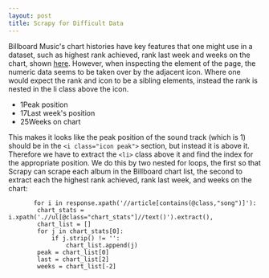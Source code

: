```yaml
---
layout: post
title: Scrapy for Difficult Data
---
```


Billboard Music's chart histories have key features that one might use in a dataset, such as highest rank achieved, rank last
week and weeks on the chart, shown [here](http://www.billboard.com/artist/280012/soundtrack/chart). However, when inspecting the element of the page, the numeric data seems to be taken over by the adjacent icon. Where one would expect the rank and icon to be a sibling elements, instead the rank is nested in the li class above the icon. 

<ul class="chart_stats">
      <li><i class="icon peak"></i>1<span class="tt">Peak position</span></li>
      <li><i class="icon shift"></i>17<span class="tt">Last week's position</span></li>
      <li><i class="icon duration"></i>25<span class="tt">Weeks on chart</span></li>
    </ul>


This makes it looks like the peak position of the sound track (which is 1) should be in the `<i class="icon peak">` section, but instead it is above it. Therefore we have to extract the `<li>` class above it and find the index for the appropriate position. We do this by two nested  for loops, the first so that Scrapy can scrape each album in the Billboard 
chart list, the second to extract each the highest rank achieved, rank last week, and weeks on the chart:


           for i in response.xpath('//article[contains(@class,"song")]'):  
            chart_stats = i.xpath('.//ul[@class="chart_stats"]//text()').extract(),  
            chart_list = []  
            for j in chart_stats[0]:  
                if j.strip() != '':  
                    chart_list.append(j)  
            peak = chart_list[0]  
            last = chart_list[2]  
            weeks = chart_list[-2]  
       
